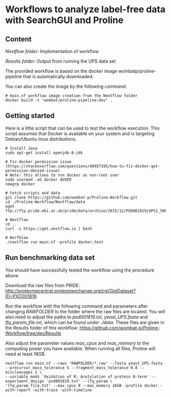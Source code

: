 # Workflows to analyze label-free data with SearchGUI and Proline

## Content

_Nextflow folder:_ Implementation of workflow

_Results folder:_ Output from running the UPS data set


The provided workflow is based on the docker image wombatp/proline-pipeline that is automatically downloaded.

You can also create the image by the following command:
```
# main.nf workflow image creation from the Nextflow folder
docker build -t "wombat/proline-pipeline:dev" .

```

## Getting started

Here is a little script that can be used to test the workflow execution.
This script assumes that Docker is available on your system and is targeting Debian/Ubuntu linux distributions.

```
# Install Java
sudo apt-get install openjdk-8-jdk

# Fix docker permission issue (https://stackoverflow.com/questions/48957195/how-to-fix-docker-got-permission-denied-issue)
# Note: this allows to run docker as non-root user
sudo usermod -aG docker $USER
newgrp docker

# Fetch scripts and data
git clone https://github.com/wombat-p/Proline-Workflow.git
cd ./Proline-Workflow/Nextflow/data
wget ftp://ftp.pride.ebi.ac.uk/pride/data/archive/2015/12/PXD001819/UPS1_500amol_R1.raw

# Nextflow
cd ..
curl -s https://get.nextflow.io | bash

# Worfklow
./nextflow run main.nf -profile docker,test
```

## Run benchmarking data set

You should have successfully tested the workflow using the procedure above.

Download the raw files from PRIDE: http://proteomecentral.proteomexchange.org/cgi/GetDataset?ID=PXD001819

Run the workflow with the following command and parameters after changing _RAWFOLDER_ to the folder where the raw files are located. You will also need to adjust the paths to _pxd001819.txt_, _yeast_UPS.fasta_ and _lfq_param_file.txt_, which can be found under _./data_. These files are given in the Results folder of this workflow: https://github.com/wombat-p/Proline-Workflow/tree/dev/Results

Also adjust the parameter values _max_cpus_ and _max_memory_ to the computing power you have available.
When running all files, Proline will need at least 16GB.
```
nextflow run main.nf --raws 'RAWFOLDER/*.raw' --fasta yeast_UPS.fasta --precursor_mass_tolerance 5 --fragment_mass_tolerance 0.8 --miscleavages 2 \
--variable_mods 'Oxidation of M, Acetylation of protein N-term' --experiment_design 'pxd001819.txt' --lfq_param \
'lfq_param_file.txt' --max_cpus 8 --max_memory 16GB -profile docker -with-report -with-trace -with-timeline

```
